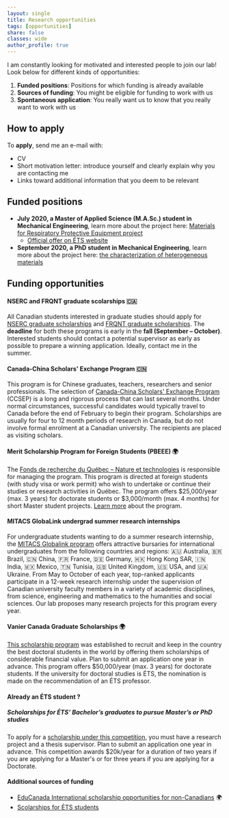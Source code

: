 ```yaml
---
layout: single
title: Research opportunities
tags: [opportunities]
share: false
classes: wide
author_profile: true
---
```


I am constantly looking for motivated and interested people to join our lab! Look below for different kinds of opportunities:

1. **Funded positions**: Positions for which funding is already available
2. **Sources of funding**: You might be eligible for funding to work with us
3. **Spontaneous application**: You really want us to know that you really want to work with us

## How to apply

To **apply**, send me an e-mail with:
* CV
* Short motivation letter: introduce yourself and clearly explain why you are contacting me
* Links toward additional information that you deem to be relevant

## Funded positions

* **July 2020, a Master of Applied Science (M.A.Sc.) student in Mechanical Engineering**, learn more about the project here: [Materials for Respiratory Protective Equipment project](/projects/COVID-cottonmasks)
  * [Official offer on ÉTS website](https://www.etsmtl.ca/recherche/etudes-superieures-et-recherche/projets-de-recherche-pour-etudiants/developpement-et-caracterisation-d%e2%80%99un-procede-pour/)
* **September 2020, a PhD student in Mechanical Engineering**, learn more about the project here: [the characterization of heterogeneous materials](/projects/ComplexMats-prediction)

<!-- 
* **May 2020, 1 Postdoctoral fellow (1 year contract)**, please see the [Materials for Respiratory Protective Equipment project](/projects/COVID-cottonmasks)
* No funded opportunities are currently available
-->



## Funding opportunities

#### NSERC and FRQNT graduate scolarships 🇨🇦
All Canadian students interested in graduate studies should apply for [NSERC graduate scholarships](https://www.nserc-crsng.gc.ca/Students-Etudiants/PG-CS/BellandPostgrad-BelletSuperieures_eng.asp) and [FRQNT graduate scholarships](https://www.etsmtl.ca/en/ets/bourses/frqnt). The **deadline** for both these programs is early in the **fall (September – October)**. Interested students should contact a potential supervisor as early as possible to prepare a winning application. Ideally, contact me in the summer.

#### Canada-China Scholars' Exchange Program 🇨🇳
This program is for Chinese graduates, teachers, researchers and senior professionals.
The selection of [Canada-China Scholars' Exchange Program](https://www.educanada.ca/scholarships-bourses/non_can/ccsep-peucc.aspx?lang=eng) (CCSEP) is a long and rigorous process that can last several months. Under normal circumstances, successful candidates would typically travel to Canada before the end of February to begin their program. Scholarships are usually for four to 12 month periods of research in Canada, but do not involve formal enrolment at a Canadian university. The recipients are placed as visiting scholars.

#### Merit Scholarship Program for Foreign Students (PBEEE) 🌍

The [Fonds de recherche du Québec – Nature et technologies](http://www.frqnt.gouv.qc.ca/en/bourses-et-subventions/consulter-les-programmes-remplir-une-demande/bourse?id=4xqvxkrz1560964410956) is responsible for managing the program. This program is directed at foreign students (with study visa or work permit) who wish to undertake or continue their studies or research activities in Québec. The program offers $25,000/year (max. 3 years) for doctorate students or $3,000/month (max. 4 months) for short Master student projects. [Learn more](https://www.etsmtl.ca/en/ets/bourses/mfpfs) about the program.

#### MITACS GlobaLink undergrad summer research internships

For undergraduate students wanting to do a summer research internship, the [MITACS Globalink program](https://www.mitacs.ca/en/programs/globalink/globalink-research-internship) offers attractive bursaries for international undergraduates from the following countries and regions: 🇦🇺 Australia, 🇧🇷 Brazil, 🇨🇳 China, 🇫🇷 France, 🇩🇪 Germany, 🇭🇰 Hong Kong SAR, 🇮🇳 India, 🇲🇽 Mexico, 🇹🇳 Tunisia, 🇬🇧 United Kingdom, 🇺🇸 USA, and 🇺🇦 Ukraine. From May to October of each year, top-ranked applicants participate in a 12-week research internship under the supervision of Canadian university faculty members in a variety of academic disciplines, from science, engineering and mathematics to the humanities and social sciences.
Our lab proposes many research projects for this program every year.

#### Vanier Canada Graduate Scholarships 🌍

[This scholarship program](https://vanier.gc.ca/en/home-accueil.html) was established to recruit and keep in the country the best doctoral students in the world by offering them scholarships of considerable financial value. Plan to submit an application one year in advance. This program offers $50,000/year (max. 3 years) for doctorate students.
If the university for doctoral studies is ÉTS, the nomination is made on the recommendation of an ÉTS professor.


#### Already an ÉTS student ?

##### Scholarships for ÉTS’ Bachelor’s graduates to pursue Master’s or PhD studies 

To apply for a [scholarship under this competition](https://www.etsmtl.ca/en/ets/bourses/ets-excellence), you must have a research project and a thesis supervisor. Plan to submit an application one year in advance. This competition awards $20k/year for a duration of two years if you are applying for a Master's or for three years if you are applying for a Doctorate.


#### Additional sources of funding

* [EduCanada International scholarship opportunities for non-Canadians](https://www.educanada.ca/scholarships-bourses/non_can/index.aspx?lang=eng) 🌍
* [Scolarships for ÉTS students](https://www.etsmtl.ca/en/Activities-and-services/scholarships-and-student-aid/Bursaries)